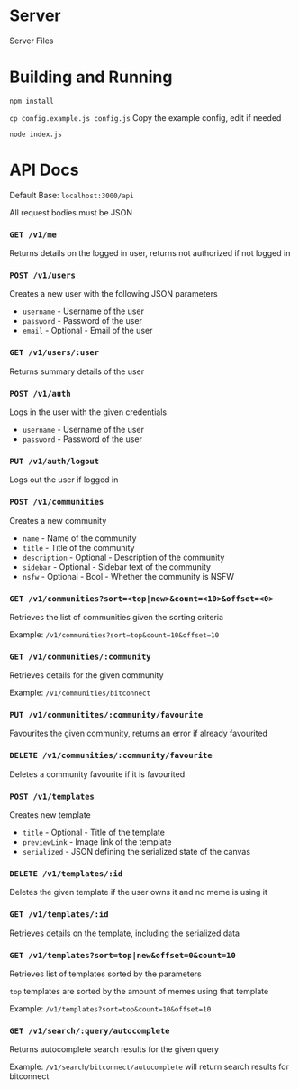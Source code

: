 # Server
Server Files

# Building and Running

`npm install`

`cp config.example.js config.js` Copy the example config, edit if needed

`node index.js`


# API Docs

Default Base: `localhost:3000/api`

All request bodies must be JSON

### `GET /v1/me`

Returns details on the logged in user, returns not authorized if not logged in

### `POST /v1/users`

Creates a new user with the following JSON parameters

- `username` - Username of the user
- `password` - Password of the user
- `email` - Optional - Email of the user

### `GET /v1/users/:user`

Returns summary details of the user

### `POST /v1/auth`

Logs in the user with the given credentials

- `username` - Username of the user
- `password` - Password of the user

### `PUT /v1/auth/logout`

Logs out the user if logged in

### `POST /v1/communities`

Creates a new community

- `name` - Name of the community
- `title` - Title of the community
- `description` - Optional - Description of the community
- `sidebar` - Optional - Sidebar text of the community
- `nsfw` - Optional - Bool - Whether the community is NSFW

### `GET /v1/communities?sort=<top|new>&count=<10>&offset=<0>`

Retrieves the list of communities given the sorting criteria

Example: `/v1/communities?sort=top&count=10&offset=10`

### `GET /v1/communities/:community`

Retrieves details for the given community

Example: `/v1/communities/bitconnect`

### `PUT /v1/communitites/:community/favourite`

Favourites the given community, returns an error if already favourited

### `DELETE /v1/communities/:community/favourite`

Deletes a community favourite if it is favourited

### `POST /v1/templates`

Creates new template

- `title` - Optional - Title of the template
- `previewLink` - Image link of the template
- `serialized` - JSON defining the serialized state of the canvas

### `DELETE /v1/templates/:id`

Deletes the given template if the user owns it and no meme is using it

### `GET /v1/templates/:id`

Retrieves details on the template, including the serialized data

### `GET /v1/templates?sort=top|new&offset=0&count=10`

Retrieves list of templates sorted by the parameters

`top` templates are sorted by the amount of memes using that template

Example: `/v1/templates?sort=top&count=10&offset=10`

### `GET /v1/search/:query/autocomplete`

Returns autocomplete search results for the given query

Example: `/v1/search/bitconnect/autocomplete` will return search results for bitconnect

